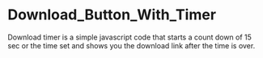 # Download_Button_With_Timer
Download timer is a simple javascript code that starts a count down of 15 sec or the time set and shows you the download link after the time is over.
